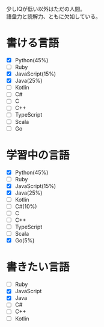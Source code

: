 少しIQが低い以外はただの人間。<br>
語彙力と読解力、ともに欠如している。

# 書ける言語
- [x] Python(45%)
- [ ] Ruby
- [x] JavaScript(15%)
- [x] Java(25%)
- [ ] Kotlin
- [ ] C#
- [ ] C
- [ ] C++
- [ ] TypeScript
- [ ] Scala
- [ ] Go

# 学習中の言語
- [x] Python(45%)
- [ ] Ruby
- [x] JavaScript(15%)
- [x] Java(25%)
- [ ] Kotlin
- [ ] C#(10%)
- [ ] C
- [ ] C++
- [ ] TypeScript
- [ ] Scala
- [x] Go(5%)

# 書きたい言語
- [ ] Ruby
- [x] JavaScript
- [x] Java
- [ ] C#
- [ ] C++
- [ ] Kotlin
